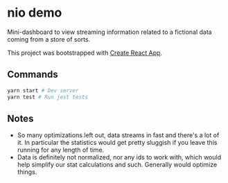 # nio demo

Mini-dashboard to view streaming information related to a fictional data coming from a store of sorts.

This project was bootstrapped with [Create React App](https://github.com/facebookincubator/create-react-app).

## Commands

```bash
yarn start # Dev server
yarn test # Run jest tests
```

## Notes

* So many optimizations left out, data streams in fast and there's a lot of it. In particular the statistics would get pretty sluggish if you leave this running for any length of time.
* Data is definitely not normalized, nor any ids to work with, which would help simplify our stat calculations and such. Generally would optimize things.
